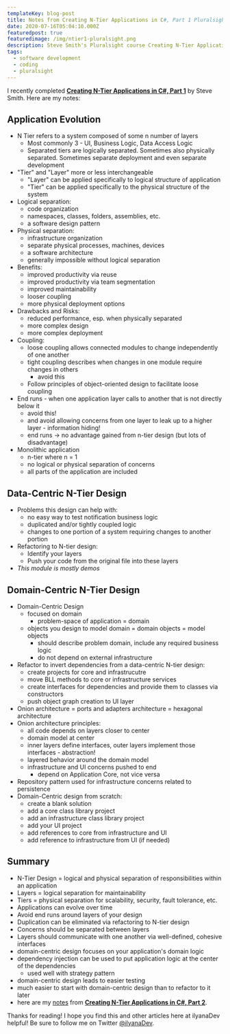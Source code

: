 ```yaml
---
templateKey: blog-post
title: Notes from Creating N-Tier Applications in C#, Part 1 Pluralsight Course
date: 2020-07-16T05:04:10.000Z
featuredpost: true
featuredimage: /img/ntier1-pluralsight.png
description: Steve Smith's Pluralsight course Creating N-Tier Applications in C#, Part 1 does a great job of explaining the basics of N-Tier applications.
tags:
  - software development
  - coding
  - pluralsight
---
```


I recently completed **[Creating N-Tier Applications in C#, Part 1](https://app.pluralsight.com/library/courses/n-tier-apps-part1/table-of-contents)** by Steve Smith. Here are my notes:

Application Evolution
--

* N Tier refers to a system composed of some n number of layers
  * Most commonly 3 - UI, Business Logic, Data Access Logic
  * Separated tiers are logically separated. Sometimes also physically separated. Sometimes separate deployment and even separate development
* "Tier" and "Layer" more or less interchangeable
  * "Layer" can be applied specifically to logical structure of application
  * "Tier" can be applied specifically to the physical structure of the system
* Logical separation:
  * code organization
  * namespaces, classes, folders, assemblies, etc.
  * a software design pattern
* Physical separation:
  * infrastructure organization
  * separate physical processes, machines, devices
  * a software architecture
  * generally impossible without logical separation
* Benefits:
  * improved productivity via reuse
  * improved productivity via team segmentation
  * improved maintainability
  * looser coupling
  * more physical deployment options
* Drawbacks and Risks:
  * reduced performance, esp. when physically separated
  * more complex design
  * more complex deployment
* Coupling:
  * loose coupling allows connected modules to change independently of one another
  * tight coupling describes when changes in one module require changes in others
    * avoid this
  * Follow principles of object-oriented design to facilitate loose coupling
* End runs - when one application layer calls to another that is not directly below it
  * avoid this!
  * and avoid allowing concerns from one layer to leak up to a higher layer - information hiding!
  * end runs -> no advantage gained from n-tier design (but lots of disadvantage)
* Monolithic application
  * n-tier where n = 1
  * no logical or physical separation of concerns
  * all parts of the application are included

Data-Centric N-Tier Design
--

* Problems this design can help with:
  * no easy way to test notification business logic
  * duplicated and/or tightly coupled logic
  * changes to one portion of a system requiring changes to another portion
* Refactoring to N-tier design:
  * Identify your layers
  * Push your code from the original file into these layers
* *This module is mostly demos*

Domain-Centric N-Tier Design
--

* Domain-Centric Design
  * focused on domain
    * problem-space of application = domain
  * objects you design to model domain = domain objects = model objects
    * should describe problem domain, include any required business logic
    * do not depend on external infrastructure
* Refactor to invert dependencies from a data-centric N-tier design:
  * create projects for core and infrastrucutre
  * move BLL methods to core or infrastructure services
  * create interfaces for dependencies and provide them to classes via constructors
  * push object graph creation to UI layer
* Onion architecture = ports and adapters architecture = hexagonal architecture
* Onion architecture principles:
  * all code depends on layers closer to center
  * domain model at center
  * inner layers define interfaces, outer layers implement those interfaces - abstraction!
  * layered behavior around the domain model
  * infrastructure and UI concerns pushed to end
    * depend on Application Core, not vice versa
* Repository pattern used for infrastructure concerns related to persistence
* Domain-Centric design from scratch:
  * create a blank solution
  * add a core class library project
  * add an infrastructure class library project
  * add your UI project
  * add references to core from infrastructure and UI
  * add reference to infrastructure from UI (if needed)

Summary
--

* N-Tier Design = logical and physical separation of responsibilities within an application
* Layers = logical separation for maintainability
* Tiers = physical separation for scalability, security, fault tolerance, etc.
* Applications can evolve over time
* Avoid end runs around layers of your design
* Duplication can be eliminated via refactoring to N-tier design
* Concerns should be separated between layers
* Layers should communicate with one another via well-defined, cohesive interfaces
* domain-centric design focuses on your application's domain logic
* dependency injection can be used to put application logic at the center of the dependencies
  * used well with strategy pattern
* domain-centric design leads to easier testing
* much easier to start with domain-centric design than to refactor to it later
* here are my [notes](https://ilyana.dev/blog/2020-10-20-creating-ntier-applications-csharp-2/) from **[Creating N-Tier Applications in C#, Part 2](https://app.pluralsight.com/library/courses/n-tier-csharp-part2/table-of-contents)**.

Thanks for reading! I hope you find this and other articles here at ilyanaDev helpful! Be sure to follow me on Twitter [@ilyanaDev](https://twitter.com/ilyanaDev).
